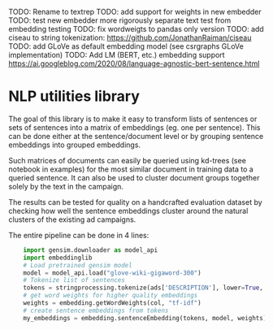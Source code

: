 TODO: Rename to textrep
TODO: add support for weights in new embedder
TODO: test new embedder more rigorously
      separate text test from embedding testing
TODO: fix wordweigts to pandas only version
TODO: add ciseau to string tokenization: https://github.com/JonathanRaiman/ciseau
TODO: add GLoVe as default embedding model (see csrgraphs GLoVe implementation)
TODO: Add LM (BERT, etc.) embedding support https://ai.googleblog.com/2020/08/language-agnostic-bert-sentence.html

# NLP utilities library

The goal of this library is to make it easy to transform lists of sentences or sets of sentences into a matrix of embeddings (eg. one per sentence). This can be done either at the sentence/document level or by grouping sentence embeddings into grouped embeddings.

Such matrices of documents can easily be queried using kd-trees (see notebook in examples) for the most similar document in training data to a queried sentence. It can also be used to cluster document groups together solely by the text in the campaign.

The results can be tested for quality on a handcrafted evaluation dataset by checking how well the sentence embeddings cluster around the natural clusters of the existing ad campaigns.

The entire pipeline can be done in 4 lines:
```python
    import gensim.downloader as model_api
    import embeddinglib
    # Load pretrained gensim model
    model = model_api.load("glove-wiki-gigaword-300")
    # Tokenize list of sentences 
    tokens = stringprocessing.tokenize(ads['DESCRIPTION'], lower=True, split=True)
    # get word weights for higher quality embeddings
    weights = embedding.getWordWeights(col, "tf-idf")
    # create sentence embeddings from tokens
    my_embeddings = embedding.sentenceEmbedding(tokens, model, weights)
```